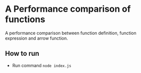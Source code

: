 # A Performance comparison of functions

A performance comparison between function definition, function expression and arrow function.

## How to run
- Run command `node index.js`
  

